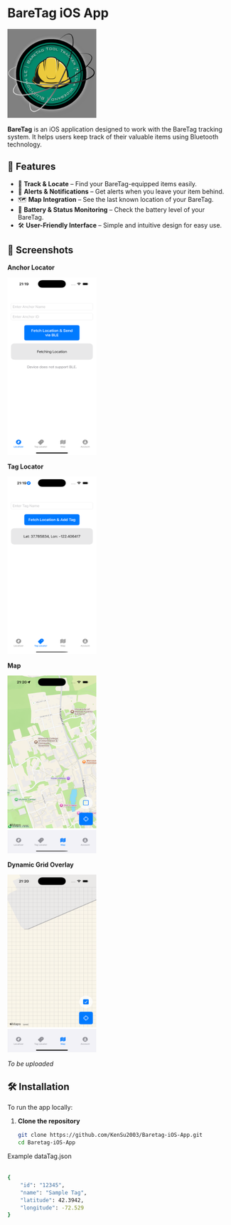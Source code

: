 
# BareTag iOS App  

<img src="https://github.com/KenSu2003/Baretag-iOS-App/blob/main/Baretag%20iOS%20App/Assets.xcassets/AppIcon.appiconset/Screenshot%202024-12-01%20155244.png" width="200" height="200">

**BareTag** is an iOS application designed to work with the BareTag tracking system. It helps users keep track of their valuable items using Bluetooth technology.  

## 🚀 Features  

- 📍 **Track & Locate** – Find your BareTag-equipped items easily.  
- 🔔 **Alerts & Notifications** – Get alerts when you leave your item behind.  
- 🗺 **Map Integration** – See the last known location of your BareTag.  
- 🔋 **Battery & Status Monitoring** – Check the battery level of your BareTag.  
- 🛠 **User-Friendly Interface** – Simple and intuitive design for easy use.  

## 📱 Screenshots  

**Anchor Locator**

<img src="https://github.com/KenSu2003/Baretag-iOS-App/blob/main/Screenshots/Simulator%20Screenshot%20-%20iPhone%2016%20Pro%20-%202025-04-02%20at%2021.19.51.png" width="200" height="400">

**Tag Locator**

<img src="https://github.com/KenSu2003/Baretag-iOS-App/blob/main/Screenshots/Simulator%20Screenshot%20-%20iPhone%2016%20Pro%20-%202025-04-02%20at%2021.19.56.png" width="200" height="400">

**Map**

<img src="https://github.com/KenSu2003/Baretag-iOS-App/blob/main/Screenshots/Simulator%20Screenshot%20-%20iPhone%2016%20Pro%20-%202025-04-02%20at%2021.20.00.png" width="200" height="400">

**Dynamic Grid Overlay**

<img src="https://github.com/KenSu2003/Baretag-iOS-App/blob/main/Screenshots/Simulator%20Screenshot%20-%20iPhone%2016%20Pro%20-%202025-04-02%20at%2021.20.09.png" width="200" height="400">


*To be uploaded*

## 🛠 Installation  

To run the app locally:  

1. **Clone the repository**  
   ```sh
   git clone https://github.com/KenSu2003/Baretag-iOS-App.git
   cd Baretag-iOS-App
   ```





Example dataTag.json

```bash

{
    "id": "12345",
    "name": "Sample Tag",
    "latitude": 42.3942,
    "longitude": -72.529
}
```
